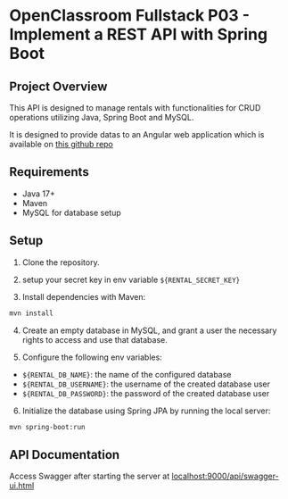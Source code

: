 # OpenClassroom Fullstack P03 - Implement a REST API with Spring Boot

## Project Overview

This API is designed to manage rentals with functionalities for CRUD operations utilizing Java, Spring Boot and MySQL.

It is designed to provide datas to an Angular web application which is available on [this github repo](https://github.com/OpenClassrooms-Student-Center/Developpez-le-back-end-en-utilisant-Java-et-Spring)

## Requirements

* Java 17+
* Maven
* MySQL for database setup


## Setup

1. Clone the repository.

2. setup your secret key in env variable `${RENTAL_SECRET_KEY}`

3. Install dependencies with Maven:

```bash
mvn install
```

4. Create an empty database in MySQL, and grant a user the necessary rights to access and use that database.

5. Configure the following env variables:

* `${RENTAL_DB_NAME}`: the name of the configured database
* `${RENTAL_DB_USERNAME}`: the username of the created database user
* `${RENTAL_DB_PASSWORD}`: the password of the created database user

6. Initialize the database using Spring JPA by running the local server:

```bash
mvn spring-boot:run
```

## API Documentation

Access Swagger after starting the server at [localhost:9000/api/swagger-ui.html](http://localhost:9000/api/swagger-ui.html)